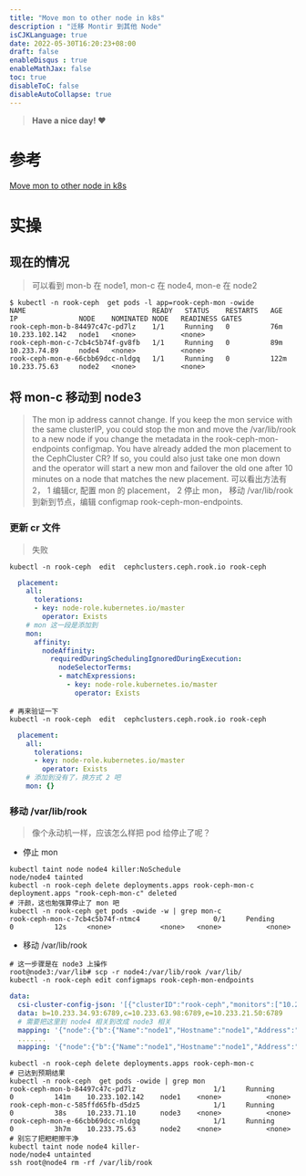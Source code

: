 ```yaml
---
title: "Move mon to other node in k8s"
description : "迁移 Montir 到其他 Node"
isCJKLanguage: true
date: 2022-05-30T16:20:23+08:00
draft: false
enableDisqus : true
enableMathJax: false
toc: true
disableToC: false
disableAutoCollapse: true
---
```


> **Have a nice day! :heart:**

# 参考
[ Move mon to other node in k8s ](https://github.com/rook/rook/issues/6835)  

# 实操

## 现在的情况

> 可以看到 mon-b 在 node1, mon-c 在 node4, mon-e 在 node2
```shell
$ kubectl -n rook-ceph  get pods -l app=rook-ceph-mon -owide
NAME                               READY   STATUS    RESTARTS   AGE    IP               NODE    NOMINATED NODE   READINESS GATES
rook-ceph-mon-b-84497c47c-pd7lz    1/1     Running   0          76m    10.233.102.142   node1   <none>           <none>
rook-ceph-mon-c-7cb4c5b74f-gv8fb   1/1     Running   0          89m    10.233.74.89     node4   <none>           <none>
rook-ceph-mon-e-66cbb69dcc-nldgq   1/1     Running   0          122m   10.233.75.63     node2   <none>           <none>
```

## 将 mon-c 移动到 node3

> The mon ip address cannot change. If you keep the mon service with the same clusterIP, you could stop the mon and move the /var/lib/rook to a new node if you change the metadata in the rook-ceph-mon-endpoints configmap. You have already added the mon placement to the CephCluster CR? If so, you could also just take one mon down and the operator will start a new mon and failover the old one after 10 minutes on a node that matches the new placement. 可以看出方法有 2， 1 编辑cr, 配置 mon 的 placement， 2 停止 mon， 移动 /var/lib/rook 到新到节点，编辑 configmap rook-ceph-mon-endpoints.

### 更新 cr 文件
> 失败

```shell
kubectl -n rook-ceph  edit  cephclusters.ceph.rook.io rook-ceph
```
```yaml
  placement:
    all:
      tolerations:
      - key: node-role.kubernetes.io/master
        operator: Exists
    # mon 这一段是添加到
    mon:
      affinity:
        nodeAffinity:
          requiredDuringSchedulingIgnoredDuringExecution:
            nodeSelectorTerms:
            - matchExpressions:
              - key: node-role.kubernetes.io/master
                operator: Exists

```
```shell
# 再来验证一下
kubectl -n rook-ceph  edit  cephclusters.ceph.rook.io rook-ceph
```
```yaml
  placement:
    all:
      tolerations:
      - key: node-role.kubernetes.io/master
        operator: Exists
    # 添加到没有了，换方式 2 吧
    mon: {}
```

### 移动  /var/lib/rook

> 像个永动机一样，应该怎么样把 pod 给停止了呢？

- 停止 mon

```shell
kubectl taint node node4 killer:NoSchedule
node/node4 tainted
kubectl -n rook-ceph delete deployments.apps rook-ceph-mon-c 
deployment.apps "rook-ceph-mon-c" deleted
# 汗颜，这也勉强算停止了 mon 吧
kubectl -n rook-ceph get pods -owide -w | grep mon-c
rook-ceph-mon-c-7cb4c5b74f-ntmc4                  0/1     Pending     0          12s     <none>            <none>   <none>           <none>
```

- 移动 /var/lib/rook

```shell
# 这一步骤是在 node3 上操作
root@node3:/var/lib# scp -r node4:/var/lib/rook /var/lib/
kubectl -n rook-ceph edit configmaps rook-ceph-mon-endpoints
```
```yaml
data:
  csi-cluster-config-json: '[{"clusterID":"rook-ceph","monitors":["10.233.21.50:6789","10.233.34.93:6789","10.233.63.98:6789"]}]'
  data: b=10.233.34.93:6789,c=10.233.63.98:6789,e=10.233.21.50:6789
  # 需要把这里到 node4 相关到改成 node3 相关
  mapping: '{"node":{"b":{"Name":"node1","Hostname":"node1","Address":"192.168.101.101"},"c":{"Name":"node4","Hostname":"node4","Address":"192.168.101.104"},"e":{"Name":"node2","Hostname":"node2","Address":"192.168.101.102"}}}'
  .......
  mapping: '{"node":{"b":{"Name":"node1","Hostname":"node1","Address":"192.168.101.101"},"c":{"Name":"node3","Hostname":"node3","Address":"192.168.101.103"},"e":{"Name":"node2","Hostname":"node2","Address":"192.168.101.102"}}}'

```
```shell
kubectl -n rook-ceph delete deployments.apps rook-ceph-mon-c 
# 已达到预期结果
kubectl -n rook-ceph  get pods -owide | grep mon
rook-ceph-mon-b-84497c47c-pd7lz                   1/1     Running     0          141m    10.233.102.142    node1    <none>           <none>
rook-ceph-mon-c-585ffd65fb-d5dz5                  1/1     Running     0          38s     10.233.71.10      node3    <none>           <none>
rook-ceph-mon-e-66cbb69dcc-nldgq                  1/1     Running     0          3h7m    10.233.75.63      node2    <none>           <none>
# 别忘了把粑粑擦干净
kubectl taint node node4 killer-
node/node4 untainted
ssh root@node4 rm -rf /var/lib/rook
```
